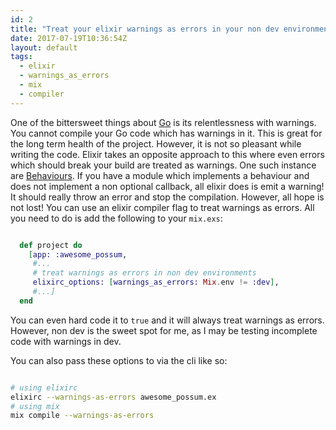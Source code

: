 ```yaml
---
id: 2
title: "Treat your elixir warnings as errors in your non dev environments"
date: 2017-07-19T10:36:54Z
layout: default
tags:
  - elixir
  - warnings_as_errors
  - mix
  - compiler
---
```


One of the bittersweet things about [Go](https://golang.org/) is its relentlessness with warnings.
You cannot compile your Go code which has warnings in it. This is great for the long term health of the project.
However, it is not so pleasant while writing the code. Elixir takes an opposite approach to this where even
errors which should break your build are treated as warnings. One such instance are [Behaviours](https://hexdocs.pm/elixir/behaviours.html).
If you have a module which implements a behaviour and does not implement a non optional callback, all elixir does is emit a warning!
It should really throw an error and stop the compilation. However, all hope is not lost! You can use an elixir compiler flag to treat
warnings as errors. All you need to do is add the following to your `mix.exs`:

```elixir

  def project do
    [app: :awesome_possum,
     #...
     # treat warnings as errors in non dev environments
     elixirc_options: [warnings_as_errors: Mix.env != :dev],
     #...]
  end

```

You can even hard code it to `true` and it will always treat warnings as errors. However, non dev is the sweet spot for me, as I may be testing incomplete code with warnings in dev.

You can also pass these options to via the cli like so:

```bash

# using elixirc
elixirc --warnings-as-errors awesome_possum.ex
# using mix
mix compile --warnings-as-errors

```
